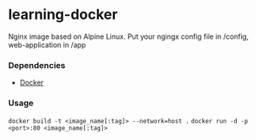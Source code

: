 # learning-docker
Nginx image based on Alpine Linux.
Put your ngingx config file in /config, web-application in /app

### Dependencies
* [Docker](https://docs.docker.com/desktop/)

### Usage
`docker build -t <image_name[:tag]> --network=host .`
`docker run -d -p <port>:80 <image_name[:tag]>`